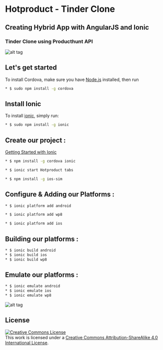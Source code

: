 # Hotproduct - Tinder Clone
## Creating Hybrid App with AngularJS and Ionic 
### Tinder Clone using Producthunt API

![alt tag](https://github.com/mlaidouni/Hotproduct/blob/master/gif.gif)

## Let's get started
To install Cordova, make sure you have [Node.js](https://nodejs.org/en/) installed, then run
```bash
* $ sudo npm install -g cordova
```
## Install Ionic

To install [ionic](http://ionicframework.com/docs/guide/installation.html), simply run:
```bash
* $ sudo npm install -g ionic
```
## Create our project :

[Getting Started with Ionic](http://ionicframework.com/getting-started/)
```bash
* $ npm install -g cordova ionic
```
```bash
* $ ionic start Hotproduct tabs
```
```bash
* $ npm install -g ios-sim
```
## Configure & Adding our Platforms :
```bash
* $ ionic platform add android
```
```bash
* $ ionic platform add wp8
```
```bash
* $ ionic platform add ios
```
## Building our platforms :
```bash
* $ ionic build android
* $ ionic build ios
* $ ionic build wp8
```
## Emulate our platforms :
```bash
* $ ionic emulate android	 	 
* $ ionic emulate ios
* $ ionic emulate wp8
```


![alt tag](https://github.com/mlaidouni/Hotproduct/blob/master/5.5-inch%20(iPhone%206+)%20-%20Screenshot%201.jpg)


## License

<a rel="license" href="http://creativecommons.org/licenses/by-sa/4.0/"><img alt="Creative Commons License" style="border-width:0" src="https://i.creativecommons.org/l/by-sa/4.0/88x31.png" /></a><br />This work is licensed under a <a rel="license" href="http://creativecommons.org/licenses/by-sa/4.0/">Creative Commons Attribution-ShareAlike 4.0 International License</a>.
